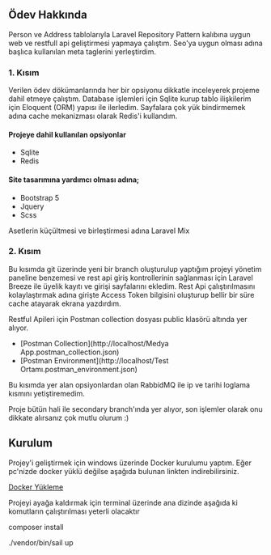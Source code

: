## Ödev Hakkında

Person ve Address tablolarıyla Laravel Repository Pattern kalıbına uygun web ve restfull api geliştirmesi yapmaya çalıştım. Seo'ya uygun olması adına başlıca kullanılan meta taglerini yerleştirdim.

### 1. Kısım
Verilen ödev dökümanlarında her bir opsiyonu dikkatle inceleyerek projeme dahil etmeye çalıştım. Database işlemleri için Sqlite kurup tablo ilişkilerim için Eloquent (ORM) yapısı ile ilerledim. Sayfalara çok yük bindirmemek adına cache mekanizması olarak Redis'i kullandım. 

#### Projeye dahil kullanılan opsiyonlar

- Sqlite
- Redis

#### Site tasarımına yardımcı olması adına;

- Bootstrap 5
- Jquery
- Scss

Asetlerin küçültmesi ve birleştirmesi adına Laravel Mix 


### 2. Kısım

Bu kısımda git üzerinde yeni bir branch oluşturulup yaptığım projeyi yönetim paneline benzemesi ve rest api giriş kontrollerinin sağlanması için Laravel Breeze ile üyelik kayıtı ve girişi sayfalarını ekledim. Rest Api çalıştırılmasını kolaylaştırmak adına girişte Access Token bilgisini oluşturup bellir bir süre cache atayarak ekrana yazdırdım.

Restful Apileri için Postman collection dosyası public klasörü altında yer alıyor.

- [Postman Collection](http://localhost/Medya App.postman_collection.json)
- [Postman Environment](http://localhost/Test Ortamı.postman_environment.json)

Bu kısımda yer alan opsiyonlardan olan RabbidMQ ile ip ve tarihi loglama kısmını yetiştiremedim.

Proje bütün hali ile secondary branch'ında yer alıyor, son işlemler olarak onu dikkate alırsanız çok mutlu olurum :)

## Kurulum

Projey'i geliştirmek için windows üzerinde Docker kurulumu yaptım. Eğer pc'nizde docker yüklü değilse aşağıda bulunan linkten indirebilirsiniz.

[Docker Yükleme](https://www.docker.com/products/docker-desktop)

Projeyi ayağa kaldırmak için terminal üzerinde ana dizinde aşağıda ki komutların çalıştırılması yeterli olacaktır

composer install

./vendor/bin/sail up


